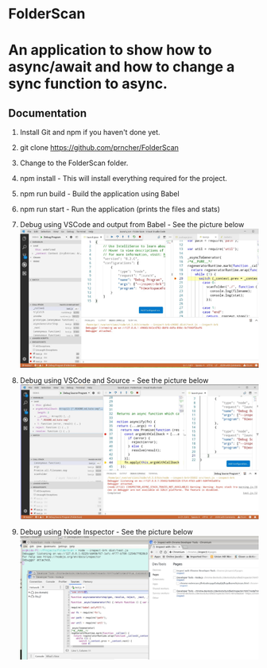 # FolderScan
An application to show how to async/await and how to change a sync function to async.
=======================================================================================

## Documentation
1. Install Git and npm if you haven't done yet.
2. git clone https://github.com/prncher/FolderScan
3. Change to the FolderScan folder.
4. npm install  - This will install everything required for the project.
5. npm run build - Build the application using Babel
6. npm run start - Run the application (prints the files and stats)
7. Debug using VSCode and output from Babel - See the picture below
![Image of Debug from VSCode](https://github.com/prncher/FolderScan/blob/master/images/screen2.jpeg)
8. Debug using VSCode and Source - See the picture below
![Image of Debug from VSCode](https://github.com/prncher/FolderScan/blob/master/images/screen3.jpeg)

9. Debug using Node Inspector - See the picture below
![Image of Debug from Terminal and Chrome](https://github.com/prncher/FolderScan/blob/master/images/screen1.jpeg)